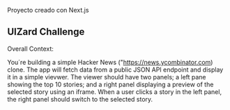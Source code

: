 Proyecto creado con Next.js

## UIZard Challenge

Overall Context:

You´re building a simple Hacker News ("https://news.ycombinator.com) clone. The app will fetch data from a public JSON API endpoint and display it in a simple vievwer.
The viewer should have two panels; a left pane showing the top 10 stories; and a right panel displaying a preview of the selected story using an iframe.
When a user clicks a story in the left panel, the right panel should switch to the selected story.

